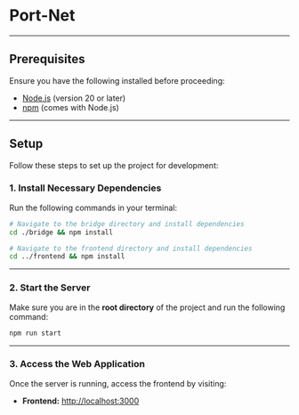 # Port-Net

---

## Prerequisites
Ensure you have the following installed before proceeding:

- [Node.js](https://nodejs.org/) (version 20 or later)
- [npm](https://www.npmjs.com/) (comes with Node.js)

---

## Setup
Follow these steps to set up the project for development:

### 1. Install Necessary Dependencies
Run the following commands in your terminal:

```bash
# Navigate to the bridge directory and install dependencies
cd ./bridge && npm install

# Navigate to the frontend directory and install dependencies
cd ../frontend && npm install
```

---

### 2. Start the Server
Make sure you are in the **root directory** of the project and run the following command:

```bash
npm run start
```

---

### 3. Access the Web Application
Once the server is running, access the frontend by visiting:

- **Frontend:** [http://localhost:3000](http://localhost:3000)

